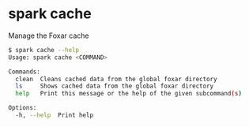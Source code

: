 # spark cache

Manage the Foxar cache

```bash
$ spark cache --help
Usage: spark cache <COMMAND>

Commands:
  clean  Cleans cached data from the global foxar directory
  ls     Shows cached data from the global foxar directory
  help   Print this message or the help of the given subcommand(s)

Options:
  -h, --help  Print help
```